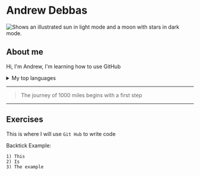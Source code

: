 # Andrew Debbas


<!-- to-do: Fix this entire cring section -->

<picture>
  <source media="(prefers-color-scheme: dark)" srcset="https://user-images.githubusercontent.com/25423296/163456776-7f95b81a-f1ed-45f7-b7ab-8fa810d529fa.png">
  <source media="(prefers-color-scheme: light)" srcset="https://user-images.githubusercontent.com/25423296/163456779-a8556205-d0a5-45e2-ac17-42d089e3c3f8.png">
  <img alt="Shows an illustrated sun in light mode and a moon with stars in dark mode." src="https://user-images.githubusercontent.com/25423296/163456779-a8556205-d0a5-45e2-ac17-42d089e3c3f8.png">
</picture>

## About me


Hi, I'm Andrew, I'm learning how to use GitHub

<details>
  <summary>My top languages</summary>

  
| Rank | Languages     |
|-----:|---------------|
|     1| Power BI      |
|     2| SQL           |
|     3| Python        |

</details>

---

> The journey of 1000 miles begins with a first step

---

## Exercises 

This is where I will use `Git Hub` to write code

Backtick Example:
```
1) This
2) Is
3) The example
```


<!--



**AndrewDebbas/AndrewDebbas** is a ✨ _special_ ✨ repository because its `README.md` (this file) appears on your GitHub profile.

Here are some ideas to get you started:

- 🔭 I’m currently working on ...
- 🌱 I’m currently learning ...
- 👯 I’m looking to collaborate on ...
- 🤔 I’m looking for help with ...
- 💬 Ask me about ...
- 📫 How to reach me: ...
- 😄 Pronouns: ...
- ⚡ Fun fact: ...
-->
